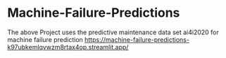 # Machine-Failure-Predictions
The above Project uses the predictive maintenance data set ai4i2020 for machine failure prediction
https://machine-failure-predictions-k97ubkemlqvwzm8rtax4op.streamlit.app/
